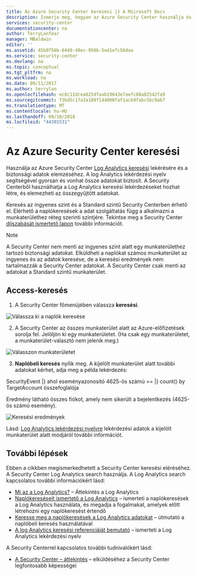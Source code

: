 ```yaml
---
title: Az Azure Security Center keresési |} A Microsoft Docs
description: Ismerje meg, hogyan az Azure Security Center használja és a biztonsági adatok elemzése a Log Analytics search.
services: security-center
documentationcenter: na
author: TerryLanfear
manager: MBaldwin
editor: ''
ms.assetid: 45b9756b-6449-49ec-950b-5ed1e7c56daa
ms.service: security-center
ms.devlang: na
ms.topic: conceptual
ms.tgt_pltfrm: na
ms.workload: na
ms.date: 09/11/2017
ms.author: terrylan
ms.openlocfilehash: ec8c11dcea825dfaab19643e7aefc68a82542fa9
ms.sourcegitcommit: f3bd5c17a3a189f144008faf1acb9fabc5bc9ab7
ms.translationtype: MT
ms.contentlocale: hu-HU
ms.lasthandoff: 09/10/2018
ms.locfileid: "44301531"
---
```

# <a name="azure-security-center-search"></a>Az Azure Security Center keresési
Használja az Azure Security Center [Log Analytics keresési](../log-analytics/log-analytics-log-searches.md) lekérésére és a biztonsági adatok elemzéséhez. A log Analytics lekérdezési nyelv segítségével gyorsan és vonhat össze adatokat biztosít. A Security Centerből használhatja a Log Analytics keresési lekérdezéseket hozhat létre, és elemezheti az összegyűjtött adatokat.

Keresés az ingyenes szint és a Standard szintű Security Centerben érhető el.  Elérhető a naplókeresések a adat szolgáltatás függ a alkalmazni a munkaterülethez réteg szerinti szintjére.  Tekintse meg a Security Center [díjszabását ismertető lapon](../security-center/security-center-pricing.md) további információt.


> [!NOTE]
> A Security Center nem menti az ingyenes szint alatt egy munkaterülethez tartozó biztonsági adatokat. Elküldheti a naplókat számos munkaterület az ingyenes és az adatok keresése, de a keresési eredmények nem tartalmazzák a Security Center adatokat. A Security Center csak menti az adatokat a Standard szintű munkaterület.
>
>

## <a name="access-search"></a>Access-keresés
1. A Security Center főmenüjében válassza **keresési**.

  ![Válassza ki a naplók keresése][1]

2. A Security Center az összes munkaterület alatt az Azure-előfizetések sorolja fel. Jelöljön ki egy munkaterületet. (Ha csak egy munkaterületet, a munkaterület-választó nem jelenik meg.)

  ![Válasszon munkaterületet][2]

3. **Naplóbeli keresés** nyílik meg. A kijelölt munkaterület alatt további adatokat kérhet, adja meg a példa lekérdezés:

  SecurityEvent |} ahol eseményazonosító 4625-ös számú == |} count() by TargetAccount összefoglalója

  Eredmény látható összes fiókot, amely nem sikerült a bejelentkezés (4625-ös számú esemény).

  ![Keresési eredmények][3]

Lásd: [Log Analytics lekérdezési nyelvre](../log-analytics/log-analytics-search-reference.md) lekérdezési adatok a kijelölt munkaterület alatt módjáról további információt.

## <a name="next-steps"></a>További lépések
Ebben a cikkben megismerkedhetett a Security Center keresési eléréséhez. A Security Center Log Analytics search használja. A Log Analytics search kapcsolatos további információkért lásd:

- [Mi az a Log Analytics?](../log-analytics/log-analytics-overview.md) – Áttekintés a Log Analytics
- [Naplókereséseit ismertető a Log Analytics](../log-analytics/log-analytics-log-search-new.md) – ismerteti a naplókeresések a Log Analytics használata, és megadja a fogalmakat, amelyek előtt létrehozni egy naplókeresést értendő
- [Keresse meg a naplókeresések a Log Analytics adatokat](../log-analytics/log-analytics-log-searches.md) – útmutató a naplóbeli keresés használatával
- [A log Analytics keresési referenciáját bemutató](../log-analytics/log-analytics-search-reference.md) – ismerteti a Log Analytics lekérdezési nyelv

A Security Centerrel kapcsolatos további tudnivalókért lásd:

- [A Security Center – áttekintés](security-center-intro.md) – elküldéséhez a Security Center legfontosabb képességei

<!--Image references-->
[1]: ./media/security-center-search/search.png
[2]: ./media/security-center-search/workspace-selector.png
[3]: ./media/security-center-search/log-search.png
